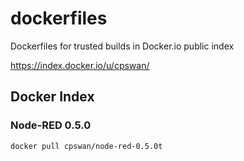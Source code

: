 dockerfiles
===========

Dockerfiles for trusted builds in Docker.io public index

https://index.docker.io/u/cpswan/

## Docker Index

### Node-RED 0.5.0

    docker pull cpswan/node-red-0.5.0t
